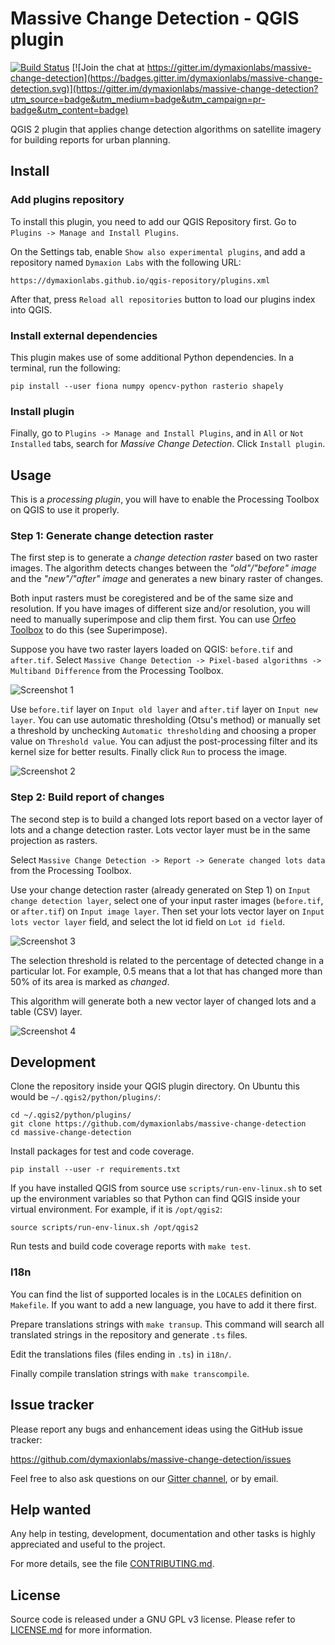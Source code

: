# Massive Change Detection - QGIS plugin

[![Build Status](https://travis-ci.org/dymaxionlabs/massive-change-detection.svg?branch=master)](https://travis-ci.org/dymaxionlabs/massive-change-detection)
[![Join the chat at https://gitter.im/dymaxionlabs/massive-change-detection](https://badges.gitter.im/dymaxionlabs/massive-change-detection.svg)](https://gitter.im/dymaxionlabs/massive-change-detection?utm_source=badge&utm_medium=badge&utm_campaign=pr-badge&utm_content=badge)

QGIS 2 plugin that applies change detection algorithms on satellite imagery for
building reports for urban planning.


## Install

### Add plugins repository

To install this plugin, you need to add our QGIS Repository first.  Go to
`Plugins -> Manage and Install Plugins`.

On the Settings tab, enable `Show also experimental plugins`, and add a
repository named `Dymaxion Labs` with the following URL:

```
https://dymaxionlabs.github.io/qgis-repository/plugins.xml
```

After that, press `Reload all repositories` button to load our plugins index
into QGIS.

### Install external dependencies

This plugin makes use of some additional Python dependencies. In a terminal,
run the following:

```
pip install --user fiona numpy opencv-python rasterio shapely
```

### Install plugin

Finally, go to `Plugins -> Manage and Install Plugins`, and in `All` or `Not
Installed` tabs, search for *Massive Change Detection*.  Click `Install
plugin`.

## Usage

This is a *processing plugin*, you will have to enable the Processing Toolbox
on QGIS to use it properly.

### Step 1: Generate change detection raster

The first step is to generate a *change detection raster* based on two raster
images.  The algorithm detects changes between the *"old"/"before" image* and
the *"new"/"after" image* and generates a new binary raster of changes.

Both input rasters must be coregistered and be of the same size and resolution.
If you have images of different size and/or resolution, you will need to
manually superimpose and clip them first.  You can use [Orfeo
Toolbox](https://www.orfeo-toolbox.org/start/) to do this (see Superimpose).

Suppose you have two raster layers loaded on QGIS: `before.tif` and
`after.tif`.  Select `Massive Change Detection -> Pixel-based algorithms ->
Multiband Difference` from the Processing Toolbox.

![Screenshot 1](https://i.imgur.com/3d3whW0.jpg)

Use `before.tif` layer on `Input old layer` and `after.tif` layer on `Input new
layer`. You can use automatic thresholding (Otsu's method) or manually set a
threshold by unchecking `Automatic thresholding` and choosing a proper value on
`Threshold value`. You can adjust the post-processing filter and its kernel
size for better results. Finally click `Run` to process the image.

![Screenshot 2](https://i.imgur.com/6WNgH3u.jpg)

### Step 2: Build report of changes

The second step is to build a changed lots report based on a vector layer of
lots and a change detection raster.  Lots vector layer must be in the same
projection as rasters.

Select `Massive Change Detection -> Report -> Generate changed lots data` from
the Processing Toolbox.

Use your change detection raster (already generated on Step 1) on `Input change
detection layer`, select one of your input raster images (`before.tif`, or
`after.tif`) on `Input image layer`. Then set your lots vector layer on `Input
lots vector layer` field, and select the lot id field on `Lot id field`.

![Screenshot 3](https://i.imgur.com/ynZjMMi.jpg)

The selection threshold is related to the percentage of detected change in a
particular lot.  For example, 0.5 means that a lot that has changed more than
50% of its area is marked as *changed*.

This algorithm will generate both a new vector layer of changed lots and a
table (CSV) layer.

![Screenshot 4](https://i.imgur.com/wyEuBrJ.jpg)

## Development

Clone the repository inside your QGIS plugin directory.  On Ubuntu this would
be `~/.qgis2/python/plugins/`:

```
cd ~/.qgis2/python/plugins/
git clone https://github.com/dymaxionlabs/massive-change-detection
cd massive-change-detection
```

Install packages for test and code coverage.

```
pip install --user -r requirements.txt
```

If you have installed QGIS from source use `scripts/run-env-linux.sh` to set up
the environment variables so that Python can find QGIS inside your virtual
environment.  For example, if it is `/opt/qgis2`:

```
source scripts/run-env-linux.sh /opt/qgis2
```

Run tests and build code coverage reports with `make test`.


### I18n

You can find the list of supported locales is in the `LOCALES` definition on
`Makefile`. If you want to add a new language, you have to add it there first.

Prepare translations strings with `make transup`. This command will search all
translated strings in the repository and generate `.ts` files.

Edit the translations files (files ending in `.ts`) in `i18n/`.

Finally compile translation strings with `make transcompile`.


## Issue tracker

Please report any bugs and enhancement ideas using the GitHub issue tracker:

  https://github.com/dymaxionlabs/massive-change-detection/issues

Feel free to also ask questions on our [Gitter
channel](https://gitter.im/dymaxionlabs/massive-change-detection), or by email.


## Help wanted

Any help in testing, development, documentation and other tasks is highly
appreciated and useful to the project.

For more details, see the file [CONTRIBUTING.md](CONTRIBUTING.md).


## License

Source code is released under a GNU GPL v3 license.  Please refer to
[LICENSE.md](LICENSE.md) for more information.
